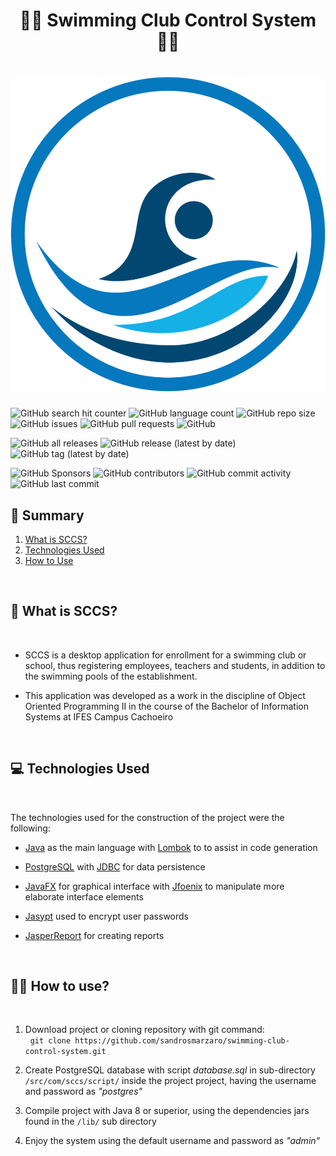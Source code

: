 <h1 align="center">🏊🏻 <b> Swimming Club Control System </b> 🏊🏻 

</br>

<h1 align="center">
    <img alt="SCCS Logo" src="https://github.com/sandrosmarzaro/swimming-club-control-system/blob/main/src/com/sccs/view/images/logo.png" />
</h1>

<div align="left"> 

![GitHub search hit counter](https://img.shields.io/github/search/sandrosmarzaro/swimming-club-control-system/count?label=views)
![GitHub language count](https://img.shields.io/github/languages/count/sandrosmarzaro/swimming-club-control-system)
![GitHub repo size](https://img.shields.io/github/repo-size/sandrosmarzaro/swimming-club-control-system?label=size)
![GitHub issues](https://img.shields.io/github/issues/sandrosmarzaro/swimming-club-control-system?color=blue)
![GitHub pull requests](https://img.shields.io/github/issues-pr/sandrosmarzaro/swimming-club-control-system?color=blue)
![GitHub](https://img.shields.io/github/license/sandrosmarzaro/swimming-club-control-system?color=blue)

![GitHub all releases](https://img.shields.io/github/downloads/sandrosmarzaro/swimming-club-control-system/total?color=blue)
![GitHub release (latest by date)](https://img.shields.io/github/v/release/sandrosmarzaro/swimming-club-control-system?color=blue)
![GitHub tag (latest by date)](https://img.shields.io/github/v/tag/sandrosmarzaro/swimming-club-control-system?color=blue&logoColor=blue)

![GitHub Sponsors](https://img.shields.io/github/sponsors/sandrosmarzaro)
![GitHub contributors](https://img.shields.io/github/contributors/sandrosmarzaro/swimming-club-control-system?color=blue)
![GitHub commit activity](https://img.shields.io/github/commit-activity/y/sandrosmarzaro/swimming-club-control-system?color=blue&logoColor=blue)
![GitHub last commit](https://img.shields.io/github/last-commit/sandrosmarzaro/swimming-club-control-system?color=blue)
</div>
</h1>

## 📖 **Summary**
1. <a href="#-What is SCCS">What is SCCS?</a>
2. <a href="#-Technologies Used">Technologies Used</a>
3. <a href="#-How to Use">How to Use</a>

</br>

## 🤔 **What is SCCS?** <a id="-What is SCCS"></a>

</br>

* SCCS is a desktop application for enrollment for a swimming club or school, thus registering employees, teachers and students, in addition to the swimming pools of the establishment.

* This application was developed as a work in the discipline of Object Oriented Programming II in the course of the Bachelor of Information Systems at IFES Campus Cachoeiro

</br>

## 💻 **Technologies Used** <a id="-Technologies Used"></a>

</br>

The technologies used for the construction of the project were the following:

* [Java](https://www.java.com/pt-BR/) as the main language with [Lombok](https://projectlombok.org) to to assist in code generation

* [PostgreSQL](https://www.postgresql.org) with [JDBC](https://docs.oracle.com/javase/8/docs/technotes/guides/jdbc/) for data persistence

* [JavaFX](https://openjfx.io) for graphical interface with [Jfoenix](http://www.jfoenix.com) to manipulate more elaborate interface elements

 * [Jasypt](http://www.jasypt.org) used to encrypt user passwords

 * [JasperReport](https://community.jaspersoft.com) for creating reports

 </br>

## 👩‍💻 **How to use?** <a id="-How to Use"></a>

</br>

1. Download project or cloning repository with git command: </br>
&nbsp; `git clone https://github.com/sandrosmarzaro/swimming-club-control-system.git`

2. Create PostgreSQL database with script *database.sql* in sub-directory `/src/com/sccs/script/` inside the project project, having the username and password as *"postgres"*

3. Compile project with Java 8 or superior, using the dependencies jars found in the `/lib/` sub directory

4. Enjoy the system using the default username and password as *"admin"*